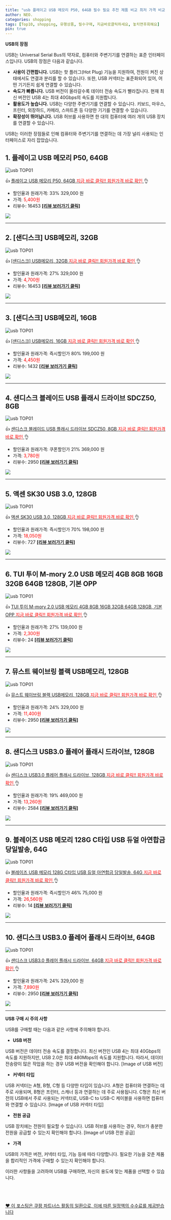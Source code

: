 ```yaml
---
title: "usb 플레이고 USB 메모리 P50, 64GB 필수 필요 추천 제품 비교 최저 가격 비교 장점 구매 후기 구매평"
author: NEO.
categories: shopping
tags: [Top10, shopping, 유행상품, 필수구매, 지금바로클릭하세요, 놓치면후회해요]
pin: true
---
```

**USB의 장점**

USB는 Universal Serial Bus의 약자로, 컴퓨터와 주변기기를 연결하는 표준 인터페이스입니다. USB의 장점은 다음과 같습니다.

* **사용이 간편합니다.** USB는 핫 플러그(Hot Plug) 기능을 지원하여, 전원이 켜진 상태에서도 연결과 분리를 할 수 있습니다. 또한, USB 커넥터는 표준화되어 있어, 어떤 기기든지 쉽게 연결할 수 있습니다.
* **속도가 빠릅니다.** USB 버전이 올라갈수록 데이터 전송 속도가 빨라집니다. 현재 최신 버전인 USB 4는 최대 40Gbps의 속도를 지원합니다.
* **활용도가 높습니다.** USB는 다양한 주변기기를 연결할 수 있습니다. 키보드, 마우스, 프린터, 외장하드, 카메라, 스마트폰 등 다양한 기기를 연결할 수 있습니다.
* **확장성이 뛰어납니다.** USB 허브를 사용하면 한 대의 컴퓨터에 여러 개의 USB 장치를 연결할 수 있습니다.

USB는 이러한 장점들로 인해 컴퓨터와 주변기기를 연결하는 데 가장 널리 사용되는 인터페이스로 자리 잡았습니다.

   

## 1. 플레이고 USB 메모리 P50, 64GB

![usb TOP01](https://thumbnail8.coupangcdn.com/thumbnails/remote/490x490ex/image/retail/images/2856661415931499-492a4b3b-a32b-4163-a464-d0c0659049c6.jpg)


👍 [플레이고 USB 메모리 P50, 64GB <font color=red> 지금 바로 클릭!! 회원가격 바로 확인 </font> ](https://link.coupang.com/re/AFFSDP?lptag=AF3617701&subid=GithubCoopas&pageKey=5309101612&traceid=V0-153&itemId=7687093185&vendorItemId=74977375673) 👌 


- 할인율과 원래가격: 33%  329,000   원
- 가격: <span style='color:red'>5,400원</span>
- 리뷰수: 16453  [**[리뷰 보러가기 클릭]**](https://link.coupang.com/re/AFFSDP?lptag=AF3617701&subid=GithubCoopas&pageKey=5309101612&traceid=V0-153&itemId=7687093185&vendorItemId=74977375673)

[![](/discount_price.png)](https://link.coupang.com/re/AFFSDP?lptag=AF3617701&subid=GithubCoopas&pageKey=5309101612&traceid=V0-153&itemId=7687093185&vendorItemId=74977375673)

---


   

## 2. [샌디스크] USB메모리, 32GB

![usb TOP01](https://thumbnail9.coupangcdn.com/thumbnails/remote/490x490ex/image/vendor_inventory/263e/cbf020fcb3eb3b7d3202719f0149e7b69d64077aaddc1b7abaa7a76fbc03.jpg)


👍 [[샌디스크] USB메모리, 32GB <font color=red> 지금 바로 클릭!! 회원가격 바로 확인 </font> ](https://link.coupang.com/re/AFFSDP?lptag=AF3617701&subid=GithubCoopas&pageKey=1301293443&traceid=V0-153&itemId=2315095101&vendorItemId=70061602269) 👌 


- 할인율과 원래가격: 27%  329,000   원
- 가격: <span style='color:red'>4,700원</span>
- 리뷰수: 16453  [**[리뷰 보러가기 클릭]**](https://link.coupang.com/re/AFFSDP?lptag=AF3617701&subid=GithubCoopas&pageKey=1301293443&traceid=V0-153&itemId=2315095101&vendorItemId=70061602269)

[![](/discount_price.png)](https://link.coupang.com/re/AFFSDP?lptag=AF3617701&subid=GithubCoopas&pageKey=1301293443&traceid=V0-153&itemId=2315095101&vendorItemId=70061602269)

---


   

## 3. [샌디스크] USB메모리, 16GB

![usb TOP01](https://thumbnail9.coupangcdn.com/thumbnails/remote/490x490ex/image/vendor_inventory/images/2019/02/21/15/9/a3025450-64dc-468e-a49f-1ebf1a08d7cb.jpg)


👍 [[샌디스크] USB메모리, 16GB <font color=red> 지금 바로 클릭!! 회원가격 바로 확인 </font> ](https://link.coupang.com/re/AFFSDP?lptag=AF3617701&subid=GithubCoopas&pageKey=1301293443&traceid=V0-153&itemId=13747029958&vendorItemId=4936222022) 👌 


- 할인율과 원래가격: 즉시할인가 80%  199,000   원
- 가격: <span style='color:red'>4,450원</span>
- 리뷰수: 1432  [**[리뷰 보러가기 클릭]**](https://link.coupang.com/re/AFFSDP?lptag=AF3617701&subid=GithubCoopas&pageKey=1301293443&traceid=V0-153&itemId=13747029958&vendorItemId=4936222022)

[![](/discount_price.png)](https://link.coupang.com/re/AFFSDP?lptag=AF3617701&subid=GithubCoopas&pageKey=1301293443&traceid=V0-153&itemId=13747029958&vendorItemId=4936222022)

---


   

## 4. 샌디스크 블레이드 USB 플래시 드라이브 SDCZ50, 8GB

![usb TOP01](https://thumbnail10.coupangcdn.com/thumbnails/remote/490x490ex/image/vendor_inventory/d35d/bc0efa2c2c5a80d9aa108b1622cd1fbcc25967e04bdb508890bb7816bfb9.jpg)


👍 [샌디스크 블레이드 USB 플래시 드라이브 SDCZ50, 8GB <font color=red> 지금 바로 클릭!! 회원가격 바로 확인 </font> ](https://link.coupang.com/re/AFFSDP?lptag=AF3617701&subid=GithubCoopas&pageKey=1301293443&traceid=V0-153&itemId=2315095102&vendorItemId=72389153467) 👌 


- 할인율과 원래가격: 쿠폰할인가 21%  369,000   원
- 가격: <span style='color:red'>3,780원</span>
- 리뷰수: 2950  [**[리뷰 보러가기 클릭]**](https://link.coupang.com/re/AFFSDP?lptag=AF3617701&subid=GithubCoopas&pageKey=1301293443&traceid=V0-153&itemId=2315095102&vendorItemId=72389153467)

[![](/discount_price.png)](https://link.coupang.com/re/AFFSDP?lptag=AF3617701&subid=GithubCoopas&pageKey=1301293443&traceid=V0-153&itemId=2315095102&vendorItemId=72389153467)

---


   

## 5. 액센 SK30 USB 3.0, 128GB

![usb TOP01](https://thumbnail6.coupangcdn.com/thumbnails/remote/490x490ex/image/retail/images/8588966283400642-6ec56fb5-5ec4-4180-9320-3ae162fba1f0.jpg)


👍 [액센 SK30 USB 3.0, 128GB <font color=red> 지금 바로 클릭!! 회원가격 바로 확인 </font> ](https://link.coupang.com/re/AFFSDP?lptag=AF3617701&subid=GithubCoopas&pageKey=284366019&traceid=V0-153&itemId=902629009&vendorItemId=5262144859) 👌 


- 할인율과 원래가격: 즉시할인가 70%  198,000   원
- 가격: <span style='color:red'>18,050원</span>
- 리뷰수: 727  [**[리뷰 보러가기 클릭]**](https://link.coupang.com/re/AFFSDP?lptag=AF3617701&subid=GithubCoopas&pageKey=284366019&traceid=V0-153&itemId=902629009&vendorItemId=5262144859)

[![](/discount_price.png)](https://link.coupang.com/re/AFFSDP?lptag=AF3617701&subid=GithubCoopas&pageKey=284366019&traceid=V0-153&itemId=902629009&vendorItemId=5262144859)

---


   

## 6. TUI 투이 M-mory 2.0 USB 메모리 4GB 8GB 16GB 32GB 64GB 128GB, 기본 OPP

![usb TOP01](https://thumbnail7.coupangcdn.com/thumbnails/remote/490x490ex/image/vendor_inventory/92f1/524c4863897c4419b32722109a5d5755ba84737ecd05145555fe4239055f.jpg)


👍 [TUI 투이 M-mory 2.0 USB 메모리 4GB 8GB 16GB 32GB 64GB 128GB, 기본 OPP <font color=red> 지금 바로 클릭!! 회원가격 바로 확인 </font> ](https://link.coupang.com/re/AFFSDP?lptag=AF3617701&subid=GithubCoopas&pageKey=7156945047&traceid=V0-153&itemId=18004190645&vendorItemId=80486197131) 👌 


- 할인율과 원래가격: 27%  139,000   원
- 가격: <span style='color:red'>2,300원</span>
- 리뷰수: 24  [**[리뷰 보러가기 클릭]**](https://link.coupang.com/re/AFFSDP?lptag=AF3617701&subid=GithubCoopas&pageKey=7156945047&traceid=V0-153&itemId=18004190645&vendorItemId=80486197131)

[![](/discount_price.png)](https://link.coupang.com/re/AFFSDP?lptag=AF3617701&subid=GithubCoopas&pageKey=7156945047&traceid=V0-153&itemId=18004190645&vendorItemId=80486197131)

---


   

## 7. 뮤스트 웨이브링 블랙 USB메모리, 128GB

![usb TOP01](https://thumbnail10.coupangcdn.com/thumbnails/remote/490x490ex/image/retail/images/2918272549538982-4be8a2ec-8e69-4c68-9ad0-809373c755fa.jpg)


👍 [뮤스트 웨이브링 블랙 USB메모리, 128GB <font color=red> 지금 바로 클릭!! 회원가격 바로 확인 </font> ](https://link.coupang.com/re/AFFSDP?lptag=AF3617701&subid=GithubCoopas&pageKey=226000492&traceid=V0-153&itemId=715928754&vendorItemId=4812838475) 👌 


- 할인율과 원래가격: 24%  329,000   원
- 가격: <span style='color:red'>11,400원</span>
- 리뷰수: 2950  [**[리뷰 보러가기 클릭]**](https://link.coupang.com/re/AFFSDP?lptag=AF3617701&subid=GithubCoopas&pageKey=226000492&traceid=V0-153&itemId=715928754&vendorItemId=4812838475)

[![](/discount_price.png)](https://link.coupang.com/re/AFFSDP?lptag=AF3617701&subid=GithubCoopas&pageKey=226000492&traceid=V0-153&itemId=715928754&vendorItemId=4812838475)

---


   

## 8. 샌디스크 USB3.0 플레어 플래시 드라이브, 128GB

![usb TOP01](https://thumbnail6.coupangcdn.com/thumbnails/remote/490x490ex/image/vendor_inventory/9e94/258fc387d80f524c6a37b810cfe4d075d86aef55240c5987cffe7947e023.jpg)


👍 [샌디스크 USB3.0 플레어 플래시 드라이브, 128GB <font color=red> 지금 바로 클릭!! 회원가격 바로 확인 </font> ](https://link.coupang.com/re/AFFSDP?lptag=AF3617701&subid=GithubCoopas&pageKey=19813082&traceid=V0-153&itemId=78863531&vendorItemId=70061638509) 👌 


- 할인율과 원래가격: 19%  469,000   원
- 가격: <span style='color:red'>13,260원</span>
- 리뷰수: 2584  [**[리뷰 보러가기 클릭]**](https://link.coupang.com/re/AFFSDP?lptag=AF3617701&subid=GithubCoopas&pageKey=19813082&traceid=V0-153&itemId=78863531&vendorItemId=70061638509)

[![](/discount_price.png)](https://link.coupang.com/re/AFFSDP?lptag=AF3617701&subid=GithubCoopas&pageKey=19813082&traceid=V0-153&itemId=78863531&vendorItemId=70061638509)

---


   

## 9. 블레이즈 USB 메모리 128G C타입 USB 듀얼 아연합금 당일발송, 64G

![usb TOP01](https://thumbnail10.coupangcdn.com/thumbnails/remote/490x490ex/image/vendor_inventory/49f1/ba229ade700416c8d42c6a35743d26eba24408f52b8bcbbb92a50eda4da7.jpg)


👍 [블레이즈 USB 메모리 128G C타입 USB 듀얼 아연합금 당일발송, 64G <font color=red> 지금 바로 클릭!! 회원가격 바로 확인 </font> ](https://link.coupang.com/re/AFFSDP?lptag=AF3617701&subid=GithubCoopas&pageKey=7667189315&traceid=V0-153&itemId=20725225394&vendorItemId=87795945289) 👌 


- 할인율과 원래가격: 즉시할인가 46%  75,000   원
- 가격: <span style='color:red'>26,560원</span>
- 리뷰수: 14  [**[리뷰 보러가기 클릭]**](https://link.coupang.com/re/AFFSDP?lptag=AF3617701&subid=GithubCoopas&pageKey=7667189315&traceid=V0-153&itemId=20725225394&vendorItemId=87795945289)

[![](/discount_price.png)](https://link.coupang.com/re/AFFSDP?lptag=AF3617701&subid=GithubCoopas&pageKey=7667189315&traceid=V0-153&itemId=20725225394&vendorItemId=87795945289)

---


   

## 10. 샌디스크 USB3.0 플레어 플래시 드라이브, 64GB

![usb TOP01](https://thumbnail6.coupangcdn.com/thumbnails/remote/490x490ex/image/vendor_inventory/9e94/258fc387d80f524c6a37b810cfe4d075d86aef55240c5987cffe7947e023.jpg)


👍 [샌디스크 USB3.0 플레어 플래시 드라이브, 64GB <font color=red> 지금 바로 클릭!! 회원가격 바로 확인 </font> ](https://link.coupang.com/re/AFFSDP?lptag=AF3617701&subid=GithubCoopas&pageKey=19813082&traceid=V0-153&itemId=6379147734&vendorItemId=70061638504) 👌 


- 할인율과 원래가격: 24%  329,000   원
- 가격: <span style='color:red'>7,890원</span>
- 리뷰수: 2950  [**[리뷰 보러가기 클릭]**](https://link.coupang.com/re/AFFSDP?lptag=AF3617701&subid=GithubCoopas&pageKey=19813082&traceid=V0-153&itemId=6379147734&vendorItemId=70061638504)

[![](/discount_price.png)](https://link.coupang.com/re/AFFSDP?lptag=AF3617701&subid=GithubCoopas&pageKey=19813082&traceid=V0-153&itemId=6379147734&vendorItemId=70061638504)

---
**USB 구매 시 주의 사항**

USB를 구매할 때는 다음과 같은 사항에 주의해야 합니다.

* **USB 버전**

USB 버전은 데이터 전송 속도를 결정합니다. 최신 버전인 USB 4는 최대 40Gbps의 속도를 지원하지만, USB 2.0은 최대 480Mbps의 속도를 지원합니다. 따라서, 데이터 전송량이 많은 작업을 하는 경우 USB 버전을 확인해야 합니다.
[Image of USB 버전]

* **커넥터 타입**

USB 커넥터는 A형, B형, C형 등 다양한 타입이 있습니다. A형은 컴퓨터와 연결하는 데 주로 사용되며, B형은 프린터, 스캐너 등과 연결하는 데 주로 사용됩니다. C형은 최신 버전의 USB에서 주로 사용되는 커넥터로, USB-C to USB-C 케이블을 사용하면 컴퓨터와 연결할 수 있습니다.
[Image of USB 커넥터 타입]

* **전원 공급**

USB 장치에는 전원이 필요할 수 있습니다. USB 허브를 사용하는 경우, 허브가 충분한 전원을 공급할 수 있는지 확인해야 합니다.
[Image of USB 전원 공급]

* **가격**

USB의 가격은 버전, 커넥터 타입, 기능 등에 따라 다양합니다. 필요한 기능을 갖춘 제품을 합리적인 가격에 구매할 수 있는지 확인해야 합니다.

이러한 사항들을 고려하여 USB를 구매하면, 자신의 용도에 맞는 제품을 선택할 수 있습니다.<br><br><br><br><br> [ ❤  이 포스팅은 쿠팡 파트너스 활동의 일환으로, 이에 따른 일정액의 수수료를 제공받습니다](https://link.coupang.com/a/bcEFyh)